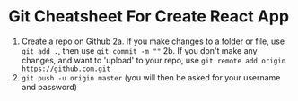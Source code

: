 # Git Cheatsheet For Create React App

1. Create a repo on Github
   2a. If you make changes to a folder or file, use `git add .`, then use `git commit -m ""`
   2b. If you don't make any changes, and want to 'upload' to your repo, use `git remote add origin https://github.com.git`
2. `git push -u origin master` (you will then be asked for your username and password)
